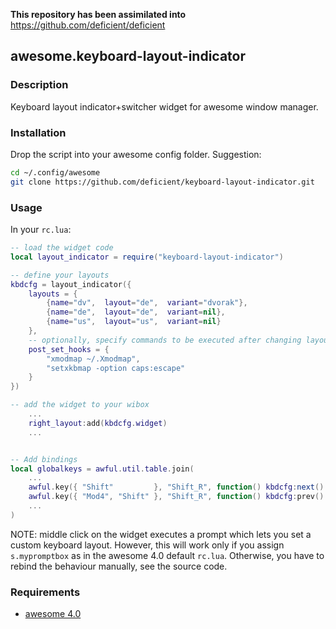 **This repository has been assimilated into** https://github.com/deficient/deficient

## awesome.keyboard-layout-indicator

### Description

Keyboard layout indicator+switcher widget for awesome window manager.

### Installation

Drop the script into your awesome config folder. Suggestion:

```bash
cd ~/.config/awesome
git clone https://github.com/deficient/keyboard-layout-indicator.git
```


### Usage

In your `rc.lua`:

```lua
-- load the widget code
local layout_indicator = require("keyboard-layout-indicator")

-- define your layouts
kbdcfg = layout_indicator({
    layouts = {
        {name="dv",  layout="de",  variant="dvorak"},
        {name="de",  layout="de",  variant=nil},
        {name="us",  layout="us",  variant=nil}
    },
    -- optionally, specify commands to be executed after changing layout:
    post_set_hooks = {
        "xmodmap ~/.Xmodmap",
        "setxkbmap -option caps:escape"
    }
})

-- add the widget to your wibox
    ...
    right_layout:add(kbdcfg.widget)
    ...


-- Add bindings
local globalkeys = awful.util.table.join(
    ...
    awful.key({ "Shift"         }, "Shift_R", function() kbdcfg:next() end ),
    awful.key({ "Mod4", "Shift" }, "Shift_R", function() kbdcfg:prev() end ),
    ...
)
```

NOTE: middle click on the widget executes a prompt which lets you set a custom
keyboard layout. However, this will work only if you assign `s.mypromptbox` as
in the awesome 4.0 default `rc.lua`. Otherwise, you have to rebind the
behaviour manually, see the source code.


### Requirements

* [awesome 4.0](http://awesome.naquadah.org/)
